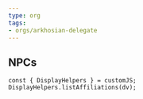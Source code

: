 ```yaml
---
type: org
tags:
- orgs/arkhosian-delegate
---
```



## NPCs

```dataviewjs
const { DisplayHelpers } = customJS; DisplayHelpers.listAffiliations(dv);
```
